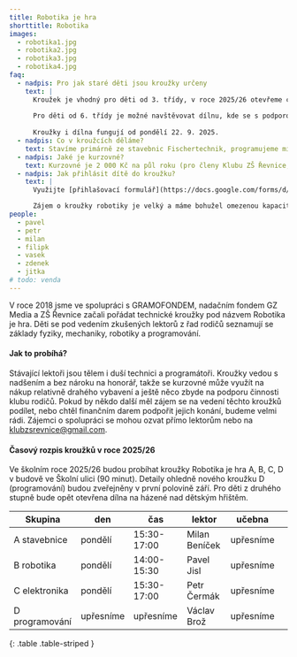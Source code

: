 ```yaml
---
title: Robotika je hra
shorttitle: Robotika
images:
  - robotika1.jpg
  - robotika2.jpg
  - robotika3.jpg
  - robotika4.jpg
faq:
  - nadpis: Pro jak staré děti jsou kroužky určeny
    text: |
      Kroužek je vhodný pro děti od 3. třídy, v roce 2025/26 otevřeme celkem 4 kroužky.
 
      Pro děti od 6. třídy je možné navštěvovat dílnu, kde se s podporou mentorů pracuje na vlastních projektech. Dílna funguje v prostorách areálu Národní házené v Řevnicích, Sportovní 981. Bližší info o dílně na webu [dilna.klubzsrevnice.cz](https://dilna.klubzsrevnice.cz/)
      
      Kroužky i dílna fungují od pondělí 22. 9. 2025.
  - nadpis: Co v kroužcích děláme?
    text: Stavíme primárně ze stavebnic Fischertechnik, programujeme micro:bity a občas taky hrajeme Minecraft Education.
  - nadpis: Jaké je kurzovné?
    text: Kurzovné je 2 000 Kč na půl roku (pro členy Klubu ZŠ Řevnice, pro nečleny je cena 2 500 Kč). Získané finance využíváme na nákup vybavení a další náklady spojené s kroužkem. Kurzovné se platí na účet Klubu rodičů 2200861197 / 2010 s VS 1, do zprávxy pro příjemce jméno a příjmení dítěte a druh kroužku. Např. Luděk Novák, kroužek A. 
  - nadpis: Jak přihlásit dítě do kroužku?
    text: |
      Využijte [přihlašovací formulář](https://docs.google.com/forms/d/e/1FAIpQLSel7HqKDY0iXwToyVkGUTtWGA9ypfR1fLS_1trIKctgpyCjUA/viewform)

      Zájem o kroužky robotiky je velký a máme bohužel omezenou kapacitu, kterou se snažíme navýšit. Odeslání přihlášky neznamená, že jsme mohli Vaše dítě do kroužku přijmout. Potvrzením o přijetí je zařazení čísla rodiče do WhatsApp informační skupiny ke kroužku, kde sdílíme organizační informace a informace k platbě. Děti, které by se do kroužku nedostaly, evidujeme jako náhradníky a v případě uvolnění místa se ozveme.   
people:
  - pavel
  - petr
  - milan
  - filipk
  - vasek
  - zdenek
  - jitka
# todo: venda
---
```

V roce 2018 jsme ve spolupráci s GRAMOFONDEM, nadačním fondem GZ Media a ZŠ Řevnice začali pořádat technické kroužky pod názvem Robotika je hra. Děti se pod vedením zkušených lektorů z řad rodičů seznamují se základy fyziky, mechaniky, robotiky a programování. 

<!--vice-->

#### Jak to probíhá?

Stávající lektoři jsou tělem i duší technici a programátoři. Kroužky vedou s nadšením a bez nároku na honorář, takže se kurzovné může využít na nákup relativně drahého vybavení a ještě něco zbyde na podporu činnosti klubu rodičů. Pokud by někdo další měl zájem se na vedení těchto kroužků podílet, nebo chtěl finančním darem podpořit jejich konání, budeme velmi rádi. Zájemci o spolupráci se mohou ozvat přímo lektorům nebo na [klubzsrevnice@gmail.com](mailto:klubzsrevnice@gmail.com).

<!--vice-->

#### Časový rozpis kroužků v roce 2025/26

Ve školním roce 2025/26 budou probíhat kroužky Robotika je hra A, B, C, D v budově ve Školní ulici (90 minut). Detaily ohledně nového kroužku D (programování) budou zveřejněny v první polovině září. Pro děti z druhého stupně bude opět otevřena dílna na házené nad dětským hřištěm. 

| Skupina             | den       | čas          | lektor         | učebna     |         |
|---------------------|-----------|--------------|----------------|------------|---------|
| A stavebnice        | pondělí   | 15:30-17:00  | Milan Beníček  | upřesníme  |         |
| B robotika          | pondělí   | 14:00-15:30  | Pavel Jisl     | upřesníme  |         |
| C elektronika       | pondělí   | 15:30-17:00  | Petr Čermák    | upřesníme  |         |
| D programování      | upřesníme | upřesníme    | Václav Brož    | upřesníme  |         |
{: .table .table-striped }